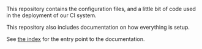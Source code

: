 This repository contains the configuration files, and a little bit of code
used in the deployment of our CI system.

This repository also includes documentation on how everything is setup.

See [the index](docs/index.md) for the entry point to the documentation.
